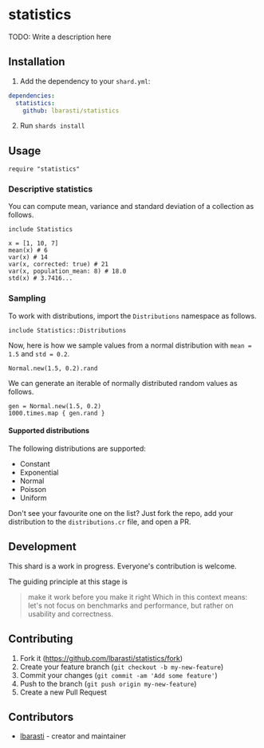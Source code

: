 # statistics

TODO: Write a description here

## Installation

1. Add the dependency to your `shard.yml`:

```yaml
dependencies:
  statistics:
    github: lbarasti/statistics
```

2. Run `shards install`

## Usage

```crystal
require "statistics"
```

### Descriptive statistics
You can compute mean, variance and standard deviation of a collection as follows.
```crystal
include Statistics

x = [1, 10, 7]
mean(x) # 6
var(x) # 14
var(x, corrected: true) # 21
var(x, population_mean: 8) # 18.0
std(x) # 3.7416...
```

### Sampling
To work with distributions, import the `Distributions` namespace as follows.
```crystal
include Statistics::Distributions
```

Now, here is how we sample values from a normal distribution with `mean = 1.5` and `std = 0.2`.
```crystal
Normal.new(1.5, 0.2).rand
```

We can generate an iterable of normally distributed random values as follows.
```crystal
gen = Normal.new(1.5, 0.2)
1000.times.map { gen.rand }
```

#### Supported distributions
The following distributions are supported:
* Constant
* Exponential
* Normal
* Poisson
* Uniform

Don't see your favourite one on the list? Just fork the repo, add your distribution to the `distributions.cr` file, and open a PR.

## Development

This shard is a work in progress. Everyone's contribution is welcome.

The guiding principle at this stage is
> make it work before you make it right
Which in this context means: let's not focus on benchmarks and performance, but rather on usability and correctness.

## Contributing

1. Fork it (<https://github.com/lbarasti/statistics/fork>)
2. Create your feature branch (`git checkout -b my-new-feature`)
3. Commit your changes (`git commit -am 'Add some feature'`)
4. Push to the branch (`git push origin my-new-feature`)
5. Create a new Pull Request

## Contributors

- [lbarasti](https://github.com/lbarasti) - creator and maintainer
